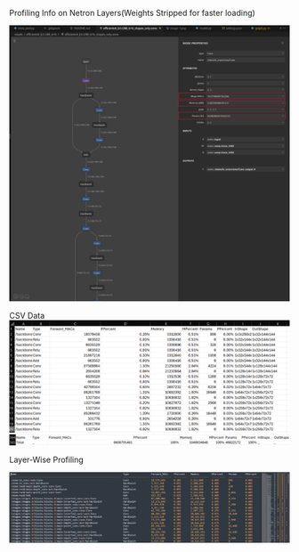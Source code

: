 Profiling Info on Netron Layers(Weights Stripped for faster loading)

![alt text](images/image-3.png)

CSV Data
![alt text](images/image-2.png)
![alt text](images/image-1.png)

Layer-Wise Profiling


![alt text](images/image.png)